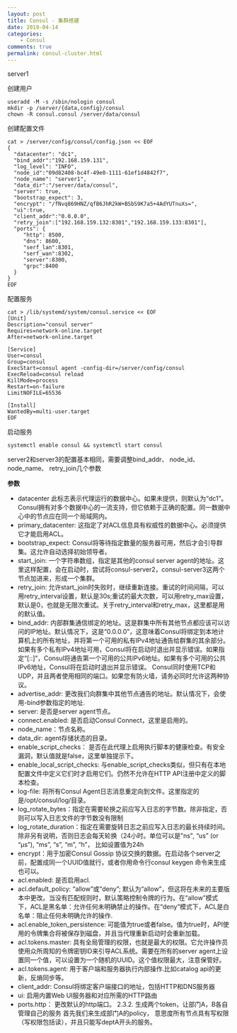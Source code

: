 ```yaml
---
layout: post
title: Consul - 集群搭建
date: 2019-04-14
categories:
    - Consul
comments: true
permalink: consul-cluster.html
---
```


server1

创建用户

```
useradd -M -s /sbin/nologin consul
mkdir -p /server/{data,config}/consul
chown -R consul.consul /server/data/consul
```

创建配置文件

```
cat > /server/config/consul/config.json << EOF
{
  "datacenter": "dc1",
  "bind_addr":"192.168.159.131",
  "log_level": "INFO",
  "node_id":"09d82408-bc4f-49e0-1111-61ef1d4842f7",
  "node_name": "server1",
  "data_dir":"/server/data/consul",
  "server": true,
  "bootstrap_expect": 3,
  "encrypt": "/fNvq869HNZ/qfB6JhR2kW+BSbS9K7a5+4AdYUTnuXs=",
  "ui":true,
  "client_addr":"0.0.0.0",
  "retry_join":["192.168.159.132:8301","192.168.159.133:8301"],
  "ports": {
     "http": 8500,
     "dns": 8600,
     "serf_lan":8301,
     "serf_wan":8302,
     "server":8300,
     "grpc":8400
  }
}
EOF
```

配置服务

```
cat > /lib/systemd/system/consul.service << EOF
[Unit]
Description="consul server"
Requires=network-online.target
After=network-online.target

[Service]
User=consul
Group=consul
ExecStart=consul agent -config-dir=/server/config/consul
ExecReload=consul reload
KillMode=process
Restart=on-failure
LimitNOFILE=65536

[Install]
WantedBy=multi-user.target
EOF
```

启动服务

```
systemctl enable consul && systemctl start consul
```

server2和server3的配置基本相同，需要调整bind_addr、 node_id、 node_name、 retry_join几个参数



**参数**

- datacenter 此标志表示代理运行的数据中心。如果未提供，则默认为“dc1”。
   Consul拥有对多个数据中心的一流支持，但它依赖于正确的配置。同一数据中心中的节点应在同一个局域网内。
- primary_datacenter: 这指定了对ACL信息具有权威性的数据中心。必须提供它才能启用ACL。
- bootstrap_expect: Consul将等待指定数量的服务器可用，然后才会引导群集。这允许自动选择初始领导者。
- start_join: 一个字符串数组，指定是其他的consul server agent的地址。这里这样配置，会在启动时，尝试将consul-server2，consul-server3这两个节点加进来，形成一个集群。
- retry_join:  允许start_join时失败时，继续重新连接。重试的时间间隔，可以用retry_interval设置，默认是30s;重试的最大次数，可以用retry_max设置，默认是0，也就是无限次重试。关于retry_interval和retry_max，这里都是用的默认值。
- bind_addr:  内部群集通信绑定的地址。这是群集中所有其他节点都应该可以访问的IP地址。默认情况下，这是“0.0.0.0”，这意味着Consul将绑定到本地计算机上的所有地址，并将第一个可用的私有IPv4地址通告给群集的其余部分。如果有多个私有IPv4地址可用，Consul将在启动时退出并显示错误。如果指定“[::]”，Consul将通告第一个可用的公共IPv6地址。如果有多个可用的公共IPv6地址，Consul将在启动时退出并显示错误。 Consul同时使用TCP和UDP，并且两者使用相同的端口。如果您有防火墙，请务必同时允许这两种协议。
- advertise_addr: 更改我们向群集中其他节点通告的地址。默认情况下，会使用-bind参数指定的地址.
- server: 是否是server agent节点。
- connect.enabled: 是否启动Consul Connect，这里是启用的。
- node_name：节点名称。
- data_dir: agent存储状态的目录。
- enable_script_checks： 是否在此代理上启用执行脚本的健康检查。有安全漏洞，默认值就是false，这里单独提示下。
- enable_local_script_checks: 与enable_script_checks类似，但只有在本地配置文件中定义它们时才启用它们。仍然不允许在HTTP API注册中定义的脚本检查。
- log-file: 将所有Consul Agent日志消息重定向到文件。这里指定的是/opt/consul/log/目录。
- log_rotate_bytes：指定在需要轮换之前应写入日志的字节数。除非指定，否则可以写入日志文件的字节数没有限制
- log_rotate_duration：指定在需要旋转日志之前应写入日志的最长持续时间。除非另有说明，否则日志会每天轮换（24小时。单位可以是"ns", “us” (or “µs”), “ms”, “s”, “m”, “h”， 比如设置值为24h
- encrypt：用于加密Consul Gossip 协议交换的数据。在启动各个server之前，配置成同一个UUID值就行，或者你用命令行consul keygen 命令来生成也可以。
- acl.enabled: 是否启用acl.
- acl.default_policy: “allow”或“deny”;  默认为“allow”，但这将在未来的主要版本中更改。当没有匹配规则时，默认策略控制令牌的行为。在“allow”模式下，ACL是黑名单：允许任何未明确禁止的操作。在“deny”模式下，ACL是白名单：阻止任何未明确允许的操作.
- acl.enable_token_persistence: 可能值为true或者false。值为true时，API使用的令牌集合将被保存到磁盘，并且当代理重新启动时会重新加载。
- acl.tokens.master: 具有全局管理的权限，也就是最大的权限。它允许操作员使用众所周知的令牌密钥ID来引导ACL系统。需要在所有的server agent上设置同一个值，可以设置为一个随机的UUID。这个值权限最大，注意保管好。
- acl.tokens.agent: 用于客户端和服务器执行内部操作.比如catalog api的更新，反熵同步等。
- client_addr: Consul将绑定客户端接口的地址，包括HTTP和DNS服务器
- ui: 启用内置Web UI服务器和对应所需的HTTP路由
- ports.http： 更改默认的http端口。
   2.3.2. 生成两个token，让部门A，B各自管理自己的服务
   首先我们来生成部门A的policy， 意思度所有节点具有写权限（写权限包括读），并且只能写deptA开头的服务。